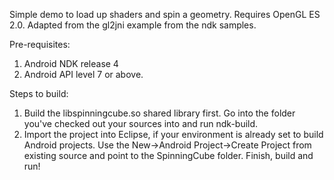 Simple demo to load up shaders and spin a geometry. Requires OpenGL ES 2.0. Adapted from the gl2jni example from the ndk samples.

Pre-requisites:
1. Android NDK release 4
2. Android API level 7 or above.

Steps to build:
1. Build the libspinningcube.so shared library first. Go into the folder you've checked out your sources into and run ndk-build.
2. Import the project into Eclipse, if your environment is already set to build Android projects. Use the New->Android Project->Create Project from existing source and point to the SpinningCube folder. Finish, build and run!

